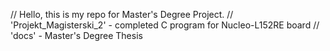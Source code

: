 // Hello, this is my repo for Master's Degree Project.
// 'Projekt_Magisterski_2' - completed C program for Nucleo-L152RE board
// 'docs' - Master's Degree Thesis
